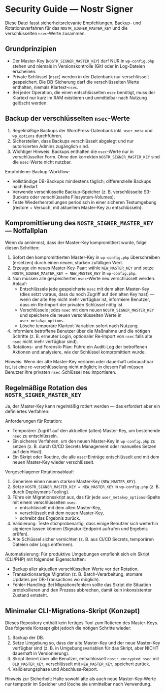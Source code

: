 # Security Guide — Nostr Signer

Diese Datei fasst sicherheitsrelevante Empfehlungen, Backup- und Rotationsverfahren für das `NOSTR_SIGNER_MASTER_KEY` und die verschlüsselten `nsec`-Werte zusammen.

## Grundprinzipien

- Der Master-Key (`NOSTR_SIGNER_MASTER_KEY`) darf NUR in `wp-config.php` stehen und niemals in Versionskontrolle (Git) oder in Log-Dateien erscheinen.
- Private Schlüssel (`nsec`) werden in der Datenbank nur verschlüsselt gespeichert. Die DB-Sicherung darf die verschlüsselten Werte enthalten, niemals Klartext-`nsec`.
- Bei jeder Operation, die einen entschlüsselten `nsec` benötigt, muss der Klartext nur kurz im RAM existieren und unmittelbar nach Nutzung gelöscht werden.

## Backup der verschlüsselten `nsec`-Werte

1. Regelmäßige Backups der WordPress-Datenbank inkl. `user_meta` und `wp_options` durchführen.
2. Sicherstellen, dass Backups verschlüsselt abgelegt und nur autorisierten Admins zugänglich sind.
3. Wichtiger Hinweis: Backups enthalten die `nsec`-Werte nur in verschlüsselter Form. Ohne den korrekten `NOSTR_SIGNER_MASTER_KEY` sind die `nsec`-Werte nicht nutzbar.

Empfohlener Backup-Workflow:

- Vollständige DB-Backups mindestens täglich; differenzielle Backups nach Bedarf.
- Verwende verschlüsselte Backup-Speicher (z. B. verschlüsselte S3-Buckets oder verschlüsselte Filesystem-Volumes).
- Teste Wiederherstellungen periodisch in einer sicheren Testumgebung (restore + Versuch, mit aktuellem Master-Key zu entschlüsseln).

## Kompromittierung des `NOSTR_SIGNER_MASTER_KEY` — Notfallplan

Wenn du annimmst, dass der Master-Key kompromittiert wurde, folge diesen Schritten:

1. Sofort den kompromittierten Master-Key in `wp-config.php` überschreiben (ersetzen) durch einen neuen, starken zufälligen Wert.
2. Erzeuge ein neues Master-Key-Paar: wähle `NEW_MASTER_KEY` und setze `NOSTR_SIGNER_MASTER_KEY = NEW_MASTER_KEY` in `wp-config.php`.
3. Nun müssen alle gespeicherten `nsec`-Werte neu verschlüsselt werden. Ablauf:
   - Entschlüssele jede gespeicherte `nsec` mit dem alten Master-Key (dies setzt voraus, dass du noch Zugriff auf den alten Key hast) — wenn der alte Key nicht mehr verfügbar ist, informiere Benutzer, dass ein Re-Import der privaten Schlüssel nötig ist.
   - Verschlüssele jedes `nsec` mit dem neuen `NOSTR_SIGNER_MASTER_KEY` und speichere die neuen verschlüsselten Werte in `user_meta`/`wp_options`.
   - Lösche temporäre Klartext-Variablen sofort nach Nutzung.
4. Informiere betroffene Benutzer über die Maßnahme und die nötigen Schritte (z. B. erneuter Login, optionaler Re-Import von `nsec` falls alte `nsec` nicht mehr verfügbar sind).
5. Rotations- und Forensik-Plan: Führe ein Audit-Log der betroffenen Aktionen und analysiere, wie der Schlüssel kompromittiert wurde.

Hinweis: Wenn der alte Master-Key verloren oder dauerhaft unbrauchbar ist, ist eine re-verschlüsselung nicht möglich; in diesem Fall müssen Benutzer ihre privaten `nsec`-Schlüssel neu importieren.

## Regelmäßige Rotation des `NOSTR_SIGNER_MASTER_KEY`

Ja, der Master-Key kann regelmäßig rotiert werden — das erfordert aber ein definiertes Verfahren:

Anforderungen für Rotation:

- Temporärer Zugriff auf den aktuellen (alten) Master-Key, um bestehende `nsec` zu entschlüsseln.
- Ein sicheres Verfahren, um den neuen Master-Key in `wp-config.php` zu setzen (z. B. durch CI/CD Secrets Management oder manuelles Setzen auf dem Host).
- Ein Skript oder Routine, die alle `nsec`-Einträge entschlüsselt und mit dem neuen Master-Key wieder verschlüsselt.

Vorgeschlagener Rotationsablauf:

1. Generiere einen neuen starken Master-Key (`NEW_MASTER_KEY`).
2. Setze `NOSTR_SIGNER_MASTER_KEY = NEW_MASTER_KEY` in `wp-config.php` (z. B. durch Deployment-Tooling).
3. Führe ein Migrationsskript aus, das für jede `user_meta`/`wp_options`-Spalte mit einem verschlüsselten `nsec`:
   - entschlüsselt mit dem alten Master-Key,
   - verschlüsselt mit dem neuen Master-Key,
   - schreibt das Ergebnis zurück.
4. Validierung: Teste stichprobenartig, dass einige Benutzer sich weiterhin signieren lassen können (Signatur-Endpoint aufrufen und Ergebnis prüfen).
5. Alte Schlüssel sicher vernichten (z. B. aus CI/CD Secrets, temporären Dateien oder Logs entfernen).

Automatisierung: Für produktive Umgebungen empfiehlt sich ein Skript (CLI/PHP) mit folgenden Eigenschaften:

- Backup aller aktuellen verschlüsselten Werte vor der Rotation.
- Transaktionsartige Migration (z. B. Batch-Verarbeitung, atomare Updates per DB-Transactions wo möglich).
- Fehler-Handling: Bei Migrationsfehlern sollte das Skript die Situation protokollieren und den Prozess abbrechen, damit kein inkonsistenter Zustand entsteht.

## Minimaler CLI-Migrations-Skript (Konzept)

Dieses Repository enthält kein fertiges Tool zum Rotieren des Master-Keys. Das folgende Konzept gibt jedoch die nötigen Schritte wieder:

1. Backup der DB.
2. Setze Umgebung so, dass der alte Master-Key und der neue Master-Key verfügbar sind (z. B. in Umgebungsvariablen für das Skript, aber NICHT dauerhaft in Versionierung).
3. Skript iteriert über alle Benutzer, entschlüsselt `nostr_encrypted_nsec` mit `OLD_MASTER_KEY`, verschlüsselt mit `NEW_MASTER_KEY`, speichert zurück.
4. Validierungsphase und Abschluss-Report.

Hinweis zur Sicherheit: Halte sowohl alte als auch neue Master-Key-Werte nur temporär im Speicher und lösche sie unmittelbar nach Verwendung.

